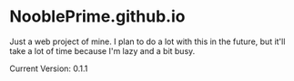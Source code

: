 # NooblePrime.github.io
Just a web project of mine. I plan to do a lot with this in the future, but it'll take a lot of time because I'm lazy and a bit busy.

Current Version: 0.1.1

